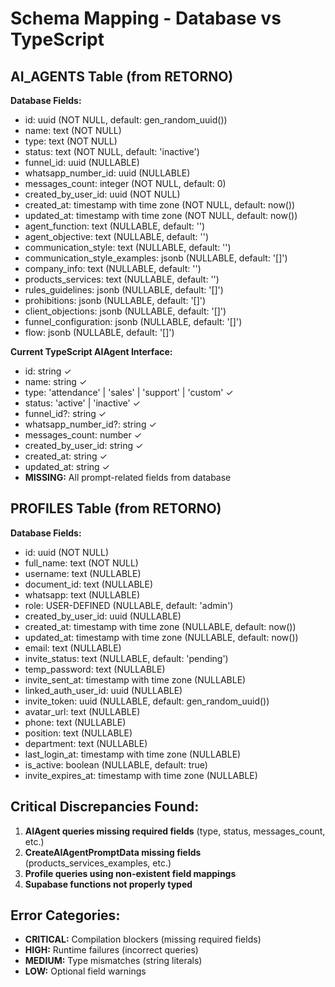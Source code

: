 # Schema Mapping - Database vs TypeScript

## AI_AGENTS Table (from RETORNO)
**Database Fields:**
- id: uuid (NOT NULL, default: gen_random_uuid())
- name: text (NOT NULL)
- type: text (NOT NULL)
- status: text (NOT NULL, default: 'inactive')
- funnel_id: uuid (NULLABLE)
- whatsapp_number_id: uuid (NULLABLE)
- messages_count: integer (NOT NULL, default: 0)
- created_by_user_id: uuid (NOT NULL)
- created_at: timestamp with time zone (NOT NULL, default: now())
- updated_at: timestamp with time zone (NOT NULL, default: now())
- agent_function: text (NULLABLE, default: '')
- agent_objective: text (NULLABLE, default: '')
- communication_style: text (NULLABLE, default: '')
- communication_style_examples: jsonb (NULLABLE, default: '[]')
- company_info: text (NULLABLE, default: '')
- products_services: text (NULLABLE, default: '')
- rules_guidelines: jsonb (NULLABLE, default: '[]')
- prohibitions: jsonb (NULLABLE, default: '[]')
- client_objections: jsonb (NULLABLE, default: '[]')
- funnel_configuration: jsonb (NULLABLE, default: '[]')
- flow: jsonb (NULLABLE, default: '[]')

**Current TypeScript AIAgent Interface:**
- id: string ✓
- name: string ✓
- type: 'attendance' | 'sales' | 'support' | 'custom' ✓
- status: 'active' | 'inactive' ✓
- funnel_id?: string ✓
- whatsapp_number_id?: string ✓
- messages_count: number ✓
- created_by_user_id: string ✓
- created_at: string ✓
- updated_at: string ✓
- **MISSING:** All prompt-related fields from database

## PROFILES Table (from RETORNO)
**Database Fields:**
- id: uuid (NOT NULL)
- full_name: text (NOT NULL)
- username: text (NULLABLE)
- document_id: text (NULLABLE)
- whatsapp: text (NULLABLE)
- role: USER-DEFINED (NULLABLE, default: 'admin')
- created_by_user_id: uuid (NULLABLE)
- created_at: timestamp with time zone (NULLABLE, default: now())
- updated_at: timestamp with time zone (NULLABLE, default: now())
- email: text (NULLABLE)
- invite_status: text (NULLABLE, default: 'pending')
- temp_password: text (NULLABLE)
- invite_sent_at: timestamp with time zone (NULLABLE)
- linked_auth_user_id: uuid (NULLABLE)
- invite_token: uuid (NULLABLE, default: gen_random_uuid())
- avatar_url: text (NULLABLE)
- phone: text (NULLABLE)
- position: text (NULLABLE)
- department: text (NULLABLE)
- last_login_at: timestamp with time zone (NULLABLE)
- is_active: boolean (NULLABLE, default: true)
- invite_expires_at: timestamp with time zone (NULLABLE)

## Critical Discrepancies Found:
1. **AIAgent queries missing required fields** (type, status, messages_count, etc.)
2. **CreateAIAgentPromptData missing fields** (products_services_examples, etc.)
3. **Profile queries using non-existent field mappings**
4. **Supabase functions not properly typed**

## Error Categories:
- **CRITICAL:** Compilation blockers (missing required fields)
- **HIGH:** Runtime failures (incorrect queries)
- **MEDIUM:** Type mismatches (string literals)
- **LOW:** Optional field warnings